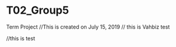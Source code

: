 # T02_Group5
Term Project
//This is created on July 15, 2019
// this is Vahbiz test

//this is test

